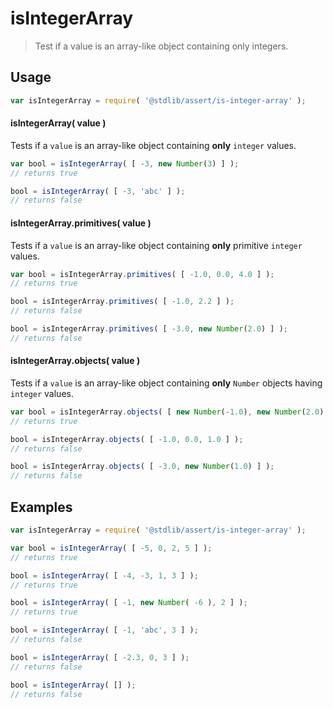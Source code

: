 # isIntegerArray

> Test if a value is an array-like object containing only integers.


<section class="usage">

## Usage

``` javascript
var isIntegerArray = require( '@stdlib/assert/is-integer-array' );
```

#### isIntegerArray( value )

Tests if a `value` is an array-like object containing __only__ `integer` values.

<!-- eslint-disable no-new-wrappers -->

``` javascript
var bool = isIntegerArray( [ -3, new Number(3) ] );
// returns true

bool = isIntegerArray( [ -3, 'abc' ] );
// returns false
```

#### isIntegerArray.primitives( value )

Tests if a `value` is an array-like object containing __only__ primitive `integer` values.

<!-- eslint-disable no-new-wrappers -->

``` javascript
var bool = isIntegerArray.primitives( [ -1.0, 0.0, 4.0 ] );
// returns true

bool = isIntegerArray.primitives( [ -1.0, 2.2 ] );
// returns false

bool = isIntegerArray.primitives( [ -3.0, new Number(2.0) ] );
// returns false
```

#### isIntegerArray.objects( value )

Tests if a `value` is an array-like object containing __only__ `Number` objects having `integer` values.

<!-- eslint-disable no-new-wrappers -->

``` javascript
var bool = isIntegerArray.objects( [ new Number(-1.0), new Number(2.0) ] );
// returns true

bool = isIntegerArray.objects( [ -1.0, 0.0, 1.0 ] );
// returns false

bool = isIntegerArray.objects( [ -3.0, new Number(1.0) ] );
// returns false
```

</section>

<!-- /.usage -->


<section class="examples">

## Examples

<!-- eslint-disable no-new-wrappers -->

``` javascript
var isIntegerArray = require( '@stdlib/assert/is-integer-array' );

var bool = isIntegerArray( [ -5, 0, 2, 5 ] );
// returns true

bool = isIntegerArray( [ -4, -3, 1, 3 ] );
// returns true

bool = isIntegerArray( [ -1, new Number( -6 ), 2 ] );
// returns true

bool = isIntegerArray( [ -1, 'abc', 3 ] );
// returns false

bool = isIntegerArray( [ -2.3, 0, 3 ] );
// returns false

bool = isIntegerArray( [] );
// returns false
```

</section>

<!-- /.examples -->


<section class="links">

</section>

<!-- /.links -->
